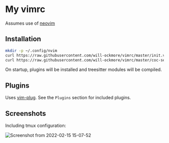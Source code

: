 # My vimrc

Assumes use of [neovim](https://neovim.io/)

## Installation

```bash
mkdir -p ~/.config/nvim
curl https://raw.githubusercontent.com/will-ockmore/vimrc/master/init.vim -o ~/.config/nvim/init.vim
curl https://raw.githubusercontent.com/will-ockmore/vimrc/master/coc-settings.json -o ~/.config/nvim/coc-settings.json
```

On startup, plugins will be installed and treesitter modules will be compiled.

## Plugins

Uses [vim-plug](https://github.com/junegunn/vim-plug). See the `Plugins` section for included plugins.

## Screenshots

Including tmux configuration:

![Screenshot from 2022-02-15 15-07-52](https://user-images.githubusercontent.com/13736156/154090120-423a1f68-e419-4f5f-854d-85daa00c7c86.png)
